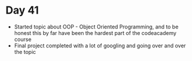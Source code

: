 # Day 41

- Started topic about OOP - Object Oriented Programming, and to be honest this by far have been the hardest part of the codeacademy course
- Final project completed with a lot of googling and going over and over the topic
